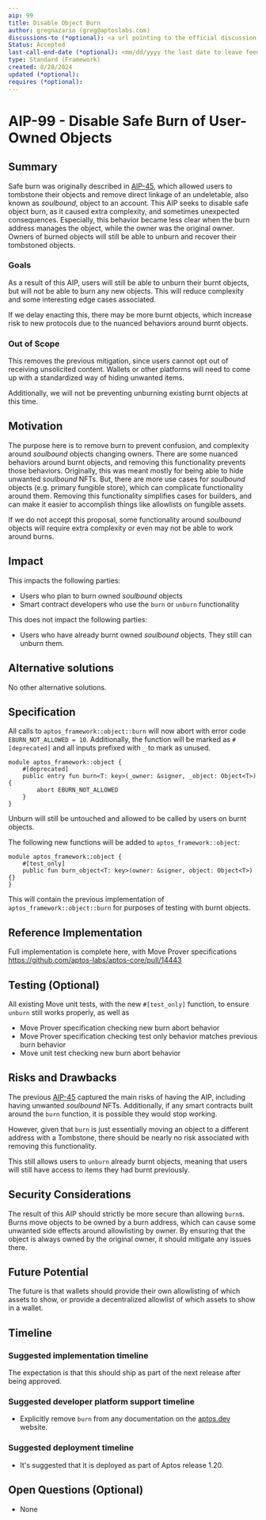 ```yaml
---
aip: 99
title: Disable Object Burn
author: gregnazario (greg@aptoslabs.com)
discussions-to (*optional): <a url pointing to the official discussion thread>
Status: Accepted
last-call-end-date (*optional): <mm/dd/yyyy the last date to leave feedbacks and reviews>
type: Standard (Framework)
created: 8/28/2024
updated (*optional):
requires (*optional):
---
```


# AIP-99 - Disable Safe Burn of User-Owned Objects

## Summary

Safe burn was originally described in [AIP-45](./aip-45.md), which allowed users to tombstone their objects and remove
direct linkage of an undeletable, also known as *soulbound*, object to an account. This AIP seeks to disable safe
object burn, as it caused extra complexity, and sometimes unexpected consequences. Especially, this behavior became
less clear when the burn address manages the object, while the owner was the original owner. Owners of burned objects
will still be able to unburn and recover their tombstoned objects.

### Goals

As a result of this AIP, users will still be able to unburn their burnt objects, but will not be able to burn any new
objects. This will reduce complexity and some interesting edge cases associated.

If we delay enacting this, there may be more burnt objects, which increase risk to new protocols due to the nuanced
behaviors around burnt objects.

### Out of Scope

This removes the previous mitigation, since users cannot opt out of receiving unsolicited content. Wallets or other
platforms will need to come up with a standardized way of hiding unwanted items.

Additionally, we will not be preventing unburning existing burnt objects at this time.

## Motivation

The purpose here is to remove burn to prevent confusion, and complexity around *soulbound* objects changing owners.
There are some nuanced behaviors around burnt objects, and removing this functionality prevents those behaviors.
Originally, this was meant mostly for being able to hide unwanted *soulbound* NFTs. But, there are more use cases for
*soulbound* objects (e.g. primary fungible store), which can complicate functionality around them. Removing this
functionality simplifies cases for builders, and can make it easier to accomplish things like allowlists on fungible
assets.

If we do not accept this proposal, some functionality around *soulbound* objects will require extra complexity or even
may not be able to work around burns.

## Impact

This impacts the following parties:

* Users who plan to burn owned *soulbound* objects
* Smart contract developers who use the `burn` or `unburn` functionality

This does not impact the following parties:

* Users who have already burnt owned *soulbound* objects. They still can unburn them.

## Alternative solutions

No other alternative solutions.

## Specification

All calls to `aptos_framework::object::burn` will now abort with error code `EBURN_NOT_ALLOWED = 10`. Additionally, the
function will be marked as `#[deprecated]` and all inputs prefixed with `_` to mark as unused.

```move
module aptos_framework::object {
    #[deprecated]
    public entry fun burn<T: key>(_owner: &signer, _object: Object<T>) {
        abort EBURN_NOT_ALLOWED
    }
}
```

Unburn will still be untouched and allowed to be called by users on burnt objects.

The following new functions will be added to `aptos_framework::object`:

```move
module aptos_framework::object {
    #[test_only]
    public fun burn_object<T: key>(owner: &signer, object: Object<T>) {}
}
```

This will contain the previous implementation of `aptos_framework::object::burn` for purposes of testing with burnt
objects.

## Reference Implementation

Full implementation is complete here, with Move Prover
specifications https://github.com/aptos-labs/aptos-core/pull/14443

## Testing (Optional)

All existing Move unit tests, with the new `#[test_only]` function, to ensure `unburn` still works properly, as well as

* Move Prover specification checking new burn abort behavior
* Move Prover specification checking test only behavior matches previous burn behavior
* Move unit test checking new burn abort behavior

## Risks and Drawbacks

The previous [AIP-45](./aip-45.md) captured the main risks of having the AIP, including having unwanted *soulbound*
NFTs. Additionally, if any smart contracts built around the `burn` function, it is possible they would stop working.

However, given that `burn` is just essentially moving an object to a different address with a Tombstone, there should be
nearly no risk associated with removing this functionality.

This still allows users to `unburn` already burnt objects, meaning that users will still have access to items they had
burnt previously.

## Security Considerations

The result of this AIP should strictly be more secure than allowing `burn`s. Burns move objects to be owned by a burn
address, which can cause some unwanted side effects around allowlisting by owner. By ensuring that the object is always
owned by the original owner, it should mitigate any issues there.

## Future Potential

The future is that wallets should provide their own allowlisting of which assets to show, or provide a decentralized
allowlist of which assets to show in a wallet.

## Timeline

### Suggested implementation timeline

The expectation is that this should ship as part of the next release after being approved.

### Suggested developer platform support timeline

* Explicitly remove `burn` from any documentation on the [aptos.dev](https://aptos.dev) website.

### Suggested deployment timeline

* It's suggested that it is deployed as part of Aptos release 1.20.

## Open Questions (Optional)

* None
